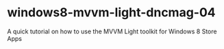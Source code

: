 windows8-mvvm-light-dncmag-04
=============================

A quick tutorial on how to use the MVVM Light toolkit for Windows 8 Store Apps